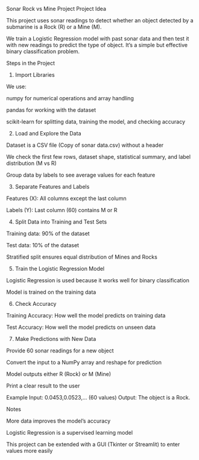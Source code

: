 Sonar Rock vs Mine Project
Project Idea

This project uses sonar readings to detect whether an object detected by a submarine is a Rock (R) or a Mine (M).

We train a Logistic Regression model with past sonar data and then test it with new readings to predict the type of object. It’s a simple but effective binary classification problem.

Steps in the Project
1. Import Libraries

We use:

numpy for numerical operations and array handling

pandas for working with the dataset

scikit-learn for splitting data, training the model, and checking accuracy

2. Load and Explore the Data

Dataset is a CSV file (Copy of sonar data.csv) without a header

We check the first few rows, dataset shape, statistical summary, and label distribution (M vs R)

Group data by labels to see average values for each feature

3. Separate Features and Labels

Features (X): All columns except the last column

Labels (Y): Last column (60) contains M or R

4. Split Data into Training and Test Sets

Training data: 90% of the dataset

Test data: 10% of the dataset

Stratified split ensures equal distribution of Mines and Rocks

5. Train the Logistic Regression Model

Logistic Regression is used because it works well for binary classification

Model is trained on the training data

6. Check Accuracy

Training Accuracy: How well the model predicts on training data

Test Accuracy: How well the model predicts on unseen data

7. Make Predictions with New Data

Provide 60 sonar readings for a new object

Convert the input to a NumPy array and reshape for prediction

Model outputs either R (Rock) or M (Mine)

Print a clear result to the user

Example
Input: 0.0453,0.0523,... (60 values)
Output: The object is a Rock.

Notes

More data improves the model’s accuracy

Logistic Regression is a supervised learning model

This project can be extended with a GUI (Tkinter or Streamlit) to enter values more easily